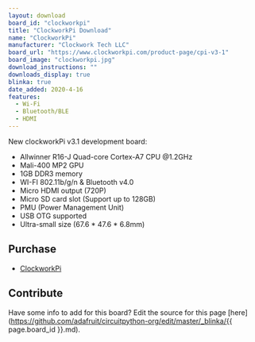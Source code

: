 ```yaml
---
layout: download
board_id: "clockworkpi"
title: "ClockworkPi Download"
name: "ClockworkPi"
manufacturer: "Clockwork Tech LLC"
board_url: "https://www.clockworkpi.com/product-page/cpi-v3-1"
board_image: "clockworkpi.jpg"
download_instructions: ""
downloads_display: true
blinka: true
date_added: 2020-4-16
features:
  - Wi-Fi
  - Bluetooth/BLE
  - HDMI
---
```


New clockworkPi v3.1 development board:
 * Allwinner R16-J Quad-core Cortex-A7 CPU @1.2GHz
 * Mali-400 MP2 GPU
 * 1GB DDR3 memory
 * WI-FI 802.11b/g/n & Bluetooth v4.0
 * Micro HDMI output (720P)
 * Micro SD card slot (Support up to 128GB)
 * PMU (Power Management Unit)
 * USB OTG supported
 * Ultra-small size (67.6 * 47.6 * 6.8mm)

## Purchase
* [ClockworkPi](https://www.clockworkpi.com/product-page/cpi-v3-1)

## Contribute

Have some info to add for this board? Edit the source for this page [here](https://github.com/adafruit/circuitpython-org/edit/master/_blinka/{{ page.board_id }}.md).
